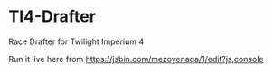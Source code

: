 # TI4-Drafter
Race Drafter for Twilight Imperium 4

Run it live here from https://jsbin.com/mezoyenaqa/1/edit?js,console
